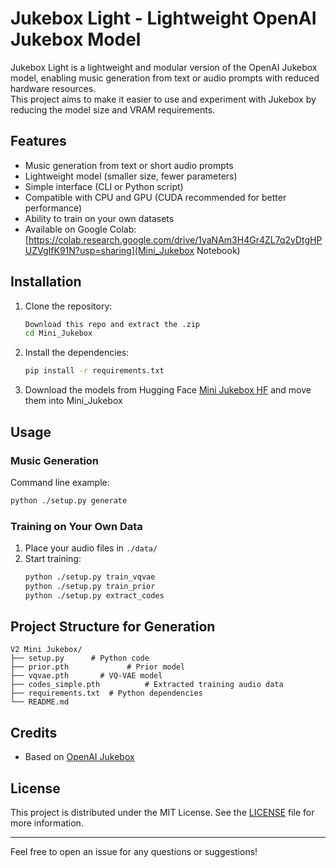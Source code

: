 # Jukebox Light - Lightweight OpenAI Jukebox Model

Jukebox Light is a lightweight and modular version of the OpenAI Jukebox model, enabling music generation from text or audio prompts with reduced hardware resources.  
This project aims to make it easier to use and experiment with Jukebox by reducing the model size and VRAM requirements.

## Features

- Music generation from text or short audio prompts
- Lightweight model (smaller size, fewer parameters)
- Simple interface (CLI or Python script)
- Compatible with CPU and GPU (CUDA recommended for better performance)
- Ability to train on your own datasets
- Available on Google Colab: [https://colab.research.google.com/drive/1yaNAm3H4Gr4ZL7q2yDtgHPUZVgIfK91N?usp=sharing](Mini_Jukebox Notebook)

## Installation

1. Clone the repository:
   ```bash
   Download this repo and extract the .zip
   cd Mini_Jukebox
   ```

2. Install the dependencies:
   ```bash
   pip install -r requirements.txt
   ```

3. Download the models from Hugging Face [Mini Jukebox HF](https://huggingface.co/Leo71288/OpenAI_Mini-Jukebox) and move them into Mini_Jukebox

## Usage

### Music Generation

Command line example:
```bash
python ./setup.py generate
```

### Training on Your Own Data

1. Place your audio files in `./data/`
2. Start training:
   ```bash
   python ./setup.py train_vqvae
   python ./setup.py train_prior
   python ./setup.py extract_codes
   ```

## Project Structure for Generation

```
V2 Mini Jukebox/
├── setup.py      # Python code
├── prior.pth             # Prior model
├── vqvae.pth       # VQ-VAE model
├── codes_simple.pth          # Extracted training audio data
├── requirements.txt  # Python dependencies
└── README.md
```

## Credits

- Based on [OpenAI Jukebox](https://github.com/openai/jukebox)

## License

This project is distributed under the MIT License. See the [LICENSE](LICENSE) file for more information.

---

Feel free to open an issue for any questions or suggestions!
